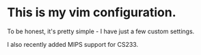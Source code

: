 # This is my vim configuration.

To be honest, it's pretty simple - I have just a few custom settings.

I also recently added MIPS support for CS233.

